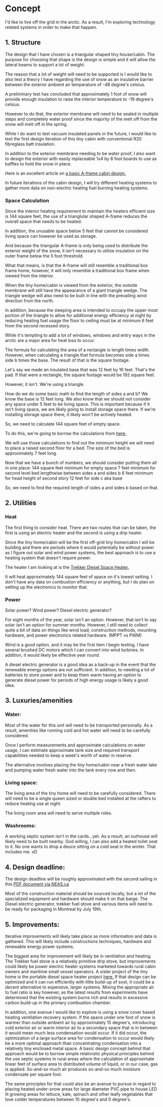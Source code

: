 <!-- TITLE: Arctic Tiny House -->
<!-- SUBTITLE: A quick summary of Arctic Tiny House -->

# Concept
I'd like to live off the grid in the arctic. As a result, I'm exploring technology related systems in order to make that happen.

## 1. Structure
The design that I have chosen is a triangular shaped tiny house/cabin. The purpose for choosing that shape is the design is simple and it will allow the lateral beams to support a lot of weight.

The reason that a lot of weight will need to be supported is I would like to also test a theory I have regarding the use of snow as an insulative barrier between the exterior ambient air temperature of -48 degree's celsius.

A preliminary test has concluded that approximately 1 foot of snow will provide enough insulation to raise the interior temperature to -19 degree's celsius.

However to do that, the exterior membrane will need to be sealed in multiple steps and completely water proof since the majority of the melt off from the snow will melt off in the spring.

While I do want to test vacuum insulated panels in the future, I would like to test the first design iteration of this tiny cabin with conventional R20 fibreglass batt insulation.

In addition to the exterior membrane needing to be water proof, I also want to design the exterior with easily replaceable 1x4 by 8 foot boards to use as baffles to hold the snow in place.

Here is an excellent article on [a basic A-frame cabin design.](http://www.homedesigninteriors.com/how-to-build-an-a-frame-tiny-house-cabin.html)

In future iterations of the cabin design, I will try different heating systems to gather more data on non-electric heating fuel burning heating systems.

### Space Calculation
Since the interior heating requirement to maintain the heaters efficient size is 144 square feet, the use of a trianglular shaped A-frame reduces the overall space that needs to be heated.

In addition, the unusable space below 5 feet that cannot be considered living space can however be used as storage.

And because the triangular A-frame is only being used to distribute the exterior weight of the snow, it isn't necessary to utilize insulation on the outer frame below the 5 foot threshold.

What that means, is that the A-frame will still resemble a traditional box frame home, however, it will only resemble a traditional box frame when viewed from the interior.

When the tiny home/cabin is viewed from the exterior, the outside membrane will still have the appearance of a giant triangle wedge. The triangle wedge will also need to be built in line with the prevailing wind direction from the north.

In addition, because the sleeping area is intended to occupy the upper most portion of the triangle to allow for additional energy efficiency at night by reducing heating fuel usage the floor to ceiling must be at minimum 6 feet from the second recessed story.

While it's tempting to add a lot of windows, windows and entry ways in the arctic are a major area for heat loss to occur.

The formula for calculating the area of a rectangle is length times width. However, when calculating a triangle that formula becomes side a times side b times the base. The result of that is the square footage.

Let's say we made an insulated base that was 12 feet by 16 feet. That's the pad. If that were a rectangle, the square footage would be 192 square feet.

However, it isn't. We're using a triangle.

How do we do some basic math to find the length of sides a and b? We know the base is 12 feet long. We also know that we should not consider any space under 5 feet to be living space. This is important because if it isn't living space, we are likely going to install storage space there. If we're installing storage space there, it likely won't be actively heated.

So, we need to calculate 144 square feet of empty space.

To do this, we're going to borrow the calculations from [here.](https://www.spikevm.com/how-to/gable-sq-ft.php)

We will use those calculations to find out the minimum height we will need to place a raised second floor for a bed. The size of the bed is approximately 7 feet long.

Now that we have a bunch of numbers, we should consider putting them all in one place:
144 square feet minimum for empty space
7 feet minimum for second level bed lengthwise between sides a and sides b
6 feet minimum for head height of second story
12 feet for side c aka base

So, we need to find the required length of sides a and sides b based on that.

## 2. Utilities

### Heat
The first thing to consider heat. There are two routes that can be taken, the first is using an electric heater and the second is using a drip heater.

Since the tiny home/cabin will be the first off-grid tiny home/cabin I will be building and there are periods where it would potentially be without power as I figure out solar and wind power systems, the best approach is to use a heating system that doesn't require power.

The heater I am looking at is the [Trekker Diesel Space Heater.](https://www.portablespaceheater.ca/trekker/)

It will heat approximately 144 square feet of space on it's lowest setting. I don't have any data on combustion efficiency or anything, but I do plan on setting up the electronics to monitor that.

### Power
Solar power? Wind power? Diesel electric generator?

For eight months of the year, solar isn't an option. However, that isn't to say solar isn't an option for summer months. However, I still need to collect quite a bit of data on things like wind load, construction methods, mounting hardware, and power electronics related hardware. (MPPT vs PWM)

Wind is a good option, and it may be the first item I begin testing. I have several brushed DC motors which I can convert into wind turbines. In addition, it would likely be effective year round.

A diesel electric generator is a good idea as a back-up in the event that the renewable energy options are not sufficient. In addition, to needing a lot of batteries to store power and to keep them warm having an option to generate diesel power for periods of high energy usage is likely a good idea.

## 3. Luxuries/amenities

### Water:
Most of the water for this unit will need to be transported personally. As a result, amenities like running cold and hot water will need to be carefully considered.

Once I perform measurements and approximate calculations on water usage, I can estimate approximate tank size and required transport capabilities needed to keep a week's worth of water in reserve.

The alternative involves placing the tiny home/cabin near a fresh water lake and pumping water fresh water into the tank every now and then.

### Living space:
The living area of the tiny home will need to be carefully considered. There will need to be a single queen sized or double bed installed at the rafters to reduce heating use at night.

The living room area will need to serve multiple roles.

### Washrooms:
A working septic system isn't in the cards...yet. As a result, an outhouse will likely need to be built nearby. God willing, I can also add a heated toilet seat to it. No one wants to drop a deuce sitting on a cold seat in the winter. That includes me. xD

## 4. Design deadline:
The design deadline will be roughly approximated with the second sailing in this [PDF document via NEAS.ca](https://neas.ca/wp-content/uploads/sailing_schedule.pdf)

Most of the construction material should be sourced locally, but a lot of the specialized equipment and hardware should make it on that barge. The Diesel electric generator, trekker fuel stove and various items will need to be ready for packaging in Montreal by July 19th.

## 5. Improvements:
Iterative improvements will likely take place as more information and data is gathered. This will likely include constructions techniques, hardware and renewable energy power systems.

The biggest area for improvement will likely be in ventilation and heating. The Trekker fuel stove is a relatively primitive drip stove, but improvements could likely be power electric heater systems marketed towards rural cabin owners and maritime small vessel operators. A sister project of the tiny home is the portable diesel space heater project [here.](http://wiki.arctichominid.ca/diesel-space-heater) If that design can be optimized and it can run efficiently with little build-up of soot, it could be a decent alternative to expensive, larger systems. Mixing the appropriate air to fuel ratio is key however, as the latest results from experiments have determined that the existing system burns rich and results in excessive carbon build-up in the primary combustion chamber.

In addition, one avenue I would like to explore is using a snow cover based heating ventilation recovery system. If the space under one foot of snow is warmer than outside ambient air by approximately 15 degree's, introducing cold exterior air or warm interior air to a secondary space that is in between it would mean much less condensation would occur. If it did occur, the optimization of a large surface area for condensation to occur would likely be a more optimal approach than concentrating condensation into a relatively tiny enclosed metal space. A basic design concept behind that approach would be to borrow simple relativistic physical principles behind the use septic systems in rural areas where the calculation of approximate linear feet of surface area to distributed volume of liquid, or in our case, gas is applied. So-and-so much air produces so-and-so much moisture condensate per square foot.

The same principles for that could also be an avenue to pursue in regard to placing heated under-snow areas for large diameter PVC pipe to house LED lit growing areas for lettuce, kale, spinach and other leafy vegetables that love colder temperatures between 10 degree's and 0 degree's.